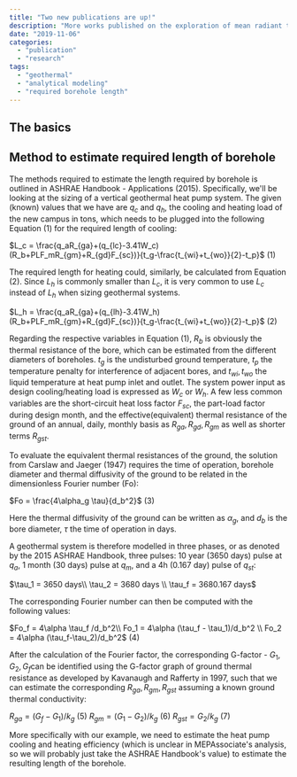 ```yaml
---
title: "Two new publications are up!"
description: "More works published on the exploration of mean radiant temperature!"
date: "2019-11-06"
categories:
  - "publication"
  - "research"
tags:
  - "geothermal"
  - "analytical modeling"
  - "required borehole length"
---
```

The basics
-------------------------


Method to estimate required length of borehole
-------------------------
The methods required to estimate the length required by borehole is outlined in ASHRAE Handbook - Applications (2015). Specifically, we'll be looking at the sizing of a vertical geothermal heat pump system. The given (known) values that we have are $q_c$ and $q_h$, the cooling and heating load of the new campus in tons, which needs to be plugged into the following Equation (1) for the required length of cooling:

$L_c = \frac{q_aR_{ga}+(q_{lc}-3.41W_c)(R_b+PLF_mR_{gm}+R_{gd}F_{sc})}{t_g-\frac{t_{wi}+t_{wo}}{2}-t_p}$ (1)

The required length for heating could, similarly, be calculated from Equation (2). Since $L_h$ is commonly smaller than $L_c$, it is very common to use $L_c$ instead of $L_h$ when sizing geothermal systems. 

$L_h = \frac{q_aR_{ga}+(q_{lh}-3.41W_h)(R_b+PLF_mR_{gm}+R_{gd}F_{sc})}{t_g-\frac{t_{wi}+t_{wo}}{2}-t_p}$ (2)

Regarding the respective variables in Equation (1), $R_b$ is obviously the thermal resistance of the bore, which can be estimated from the different diameters of boreholes. $t_g$ is the undisturbed ground temperature, $t_p$ the temperature penalty for interference of adjacent bores, and $t_{wi},t_{wo}$ the liquid temperature at heat pump inlet and outlet. The system power input as design cooling/heating load is expressed as $W_c$ or $W_h$. A few less common variables are the short-circuit heat loss factor $F_{sc}$, the part-load factor during design month, and the effective(equivalent) thermal resistance of the ground of an annual, daily, monthly basis as $R_{ga},R_{gd},R_{gm}$ as well as shorter terms $R_{gst}$. 

To evaluate the equivalent thermal resistances of the ground, the solution from Carslaw and Jaeger (1947) requires the time of operation, borehole diameter and thermal diffusivity of the ground to be related in the dimensionless Fourier number (Fo):

$Fo = \frac{4\alpha_g \tau}{d_b^2}$    (3)

Here the thermal diffusivity of the ground can be written as $\alpha_g$, and $d_b$ is the bore diameter, $\tau$ the time of operation in days. 

A geothermal system is therefore modelled in three phases, or as denoted by the 2015 ASHRAE Handbook, three pulses: 10 year (3650 days) pulse at $q_a$, 1 month (30 days) pulse at $q_m$, and a 4h (0.167 day) pulse of $q_{st}$:

$\tau_1 = 3650 days\\ \tau_2 = 3680 days \\ \tau_f = 3680.167 days$   

The corresponding Fourier number can then be computed with the following values:

$Fo_f = 4\alpha \tau_f /d_b^2\\ Fo_1 = 4\alpha (\tau_f - \tau_1)/d_b^2 \\ Fo_2 = 4\alpha (\tau_f-\tau_2)/d_b^2$    (4)

After the calculation of the Fourier factor, the corresponding G-factor - $G_1, G_2, G_f$can be identified using the G-factor graph of ground thermal resistance as developed by Kavanaugh and Rafferty in 1997, such that we can estimate the corresponding $R_{ga}, R_{gm},R_{gst}$ assuming a known ground thermal conductivity:

$R_{ga} = (G_f - G_1)/k_g$    (5)
$R_{gm} = (G_1 - G_2)/k_g$    (6)
$R_{gst} = G_2/k_g$           (7)

More specifically with our example, we need to estimate the heat pump cooling and heating efficiency (which is unclear in MEPAssociate's analysis, so we will probably just take the ASHRAE Handbook's value) to estimate the resulting length of the borehole. 
